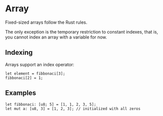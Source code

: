 # Array

Fixed-sized arrays follow the Rust rules.

The only exception is the temporary restriction to constant indexes, that is,
you cannot index an array with a variable for now.

## Indexing

Arrays support an index operator:

```jab
let element = fibbonaci[3];
fibbonaci[2] = 1;
```

## Examples

```jab
let fibbonaci: [u8; 5] = [1, 1, 2, 3, 5];
let mut a: [u8, 3] = [1, 2, 3]; // initialized with all zeros
```

